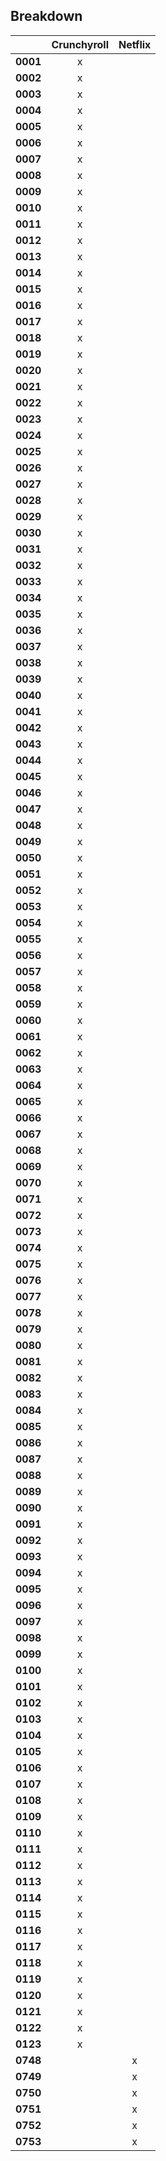 ## Breakdown
||Crunchyroll|Netflix|
|---|:-:|:-:|
|**0001**|x||
|**0002**|x||
|**0003**|x||
|**0004**|x||
|**0005**|x||
|**0006**|x||
|**0007**|x||
|**0008**|x||
|**0009**|x||
|**0010**|x||
|**0011**|x||
|**0012**|x||
|**0013**|x||
|**0014**|x||
|**0015**|x||
|**0016**|x||
|**0017**|x||
|**0018**|x||
|**0019**|x||
|**0020**|x||
|**0021**|x||
|**0022**|x||
|**0023**|x||
|**0024**|x||
|**0025**|x||
|**0026**|x||
|**0027**|x||
|**0028**|x||
|**0029**|x||
|**0030**|x||
|**0031**|x||
|**0032**|x||
|**0033**|x||
|**0034**|x||
|**0035**|x||
|**0036**|x||
|**0037**|x||
|**0038**|x||
|**0039**|x||
|**0040**|x||
|**0041**|x||
|**0042**|x||
|**0043**|x||
|**0044**|x||
|**0045**|x||
|**0046**|x||
|**0047**|x||
|**0048**|x||
|**0049**|x||
|**0050**|x||
|**0051**|x||
|**0052**|x||
|**0053**|x||
|**0054**|x||
|**0055**|x||
|**0056**|x||
|**0057**|x||
|**0058**|x||
|**0059**|x||
|**0060**|x||
|**0061**|x||
|**0062**|x||
|**0063**|x||
|**0064**|x||
|**0065**|x||
|**0066**|x||
|**0067**|x||
|**0068**|x||
|**0069**|x||
|**0070**|x||
|**0071**|x||
|**0072**|x||
|**0073**|x||
|**0074**|x||
|**0075**|x||
|**0076**|x||
|**0077**|x||
|**0078**|x||
|**0079**|x||
|**0080**|x||
|**0081**|x||
|**0082**|x||
|**0083**|x||
|**0084**|x||
|**0085**|x||
|**0086**|x||
|**0087**|x||
|**0088**|x||
|**0089**|x||
|**0090**|x||
|**0091**|x||
|**0092**|x||
|**0093**|x||
|**0094**|x||
|**0095**|x||
|**0096**|x||
|**0097**|x||
|**0098**|x||
|**0099**|x||
|**0100**|x||
|**0101**|x||
|**0102**|x||
|**0103**|x||
|**0104**|x||
|**0105**|x||
|**0106**|x||
|**0107**|x||
|**0108**|x||
|**0109**|x||
|**0110**|x||
|**0111**|x||
|**0112**|x||
|**0113**|x||
|**0114**|x||
|**0115**|x||
|**0116**|x||
|**0117**|x||
|**0118**|x||
|**0119**|x||
|**0120**|x||
|**0121**|x||
|**0122**|x||
|**0123**|x||
|**0748**||x|
|**0749**||x|
|**0750**||x|
|**0751**||x|
|**0752**||x|
|**0753**||x|
